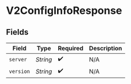 # V2ConfigInfoResponse


## Fields

| Field              | Type               | Required           | Description        |
| ------------------ | ------------------ | ------------------ | ------------------ |
| `server`           | *String*           | :heavy_check_mark: | N/A                |
| `version`          | *String*           | :heavy_check_mark: | N/A                |